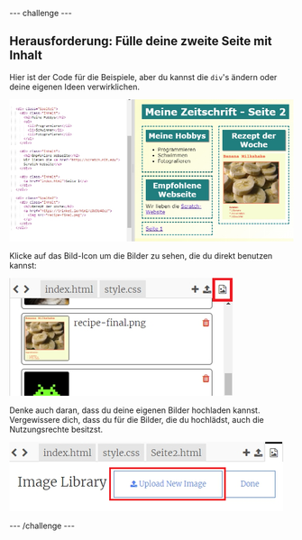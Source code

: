 \--- challenge \---

## Herausforderung: Fülle deine zweite Seite mit Inhalt

Hier ist der Code für die Beispiele, aber du kannst die `div`'s ändern oder deine eigenen Ideen verwirklichen.

![Screenshot](images/magazine-page2-challenge.png)

Klicke auf das Bild-Icon um die Bilder zu sehen, die du direkt benutzen kannst:

![Screenshot](images/magazine-images.png)

Denke auch daran, dass du deine eigenen Bilder hochladen kannst. Vergewissere dich, dass du für die Bilder, die du hochlädst, auch die Nutzungsrechte besitzst.

![Screenshot](images/magazine-upload-images.png)

\--- /challenge \---